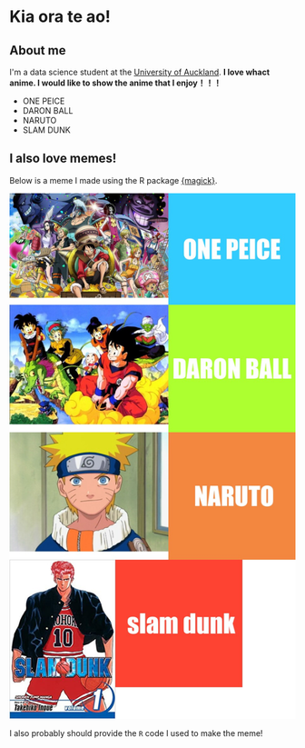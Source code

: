 # Kia ora te ao! 

## About me

I'm a data science student at the [University of Auckland](https://www.auckland.ac.nz/en.html). 
**I love whact anime. I would like to show the anime that I enjoy！！！** 
* ONE PEICE
* DARON BALL
* NARUTO
* SLAM DUNK

## I also love memes!

Below is a meme I made using the R package [{magick}](https://cran.r-project.org/web/packages/magick/vignettes/intro.html).

![](huh.png)



I also probably should provide the `R` code I used to make the meme!
